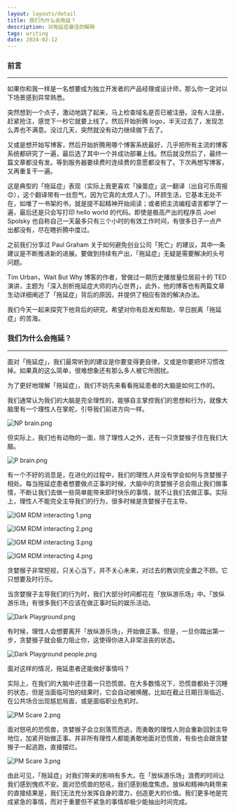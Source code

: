 ```yaml
---
layout: layouts/detail
title: 我们为什么会拖延？
description: 对拖延症最佳的解释
tags: writing
date: 2024-02-12
---
```

### 前言

---

如果你和我一样是一名想要成为独立开发者的产品经理或设计师，那么你一定对以下场景感到异常熟悉。

突然想到一个点子，激动地跳了起来，马上检查域名是否已被注册。没有人注册，赶紧抢注，感觉下一秒它就要上线了。然后开始折腾 logo，半天过去了，发现怎么弄也不满意。没过几天，突然就没有动力继续做下去了。

又或是想开始写博客，然后开始折腾用哪个博客系统最好，几乎把所有主流的博客系统都研究了一遍，最后选了其中一个并成功部署上线。然后就没然后了，最终一篇文章都没有发。等到服务器要续费时连续费的意愿都没有了。下次再想写博客，又再重复干一遍。

这是典型的「拖延症」表现（实际上我更喜欢「操蛋症」这一翻译（出自可乐周报 😊），这个翻译带有一丝怨气，因为它真的太烦人了）。环顾生活，它基本无处不在，如堆了一书架的书，就是提不起精神开始阅读；或者把主流编程语言都学了一遍，最后还是只会写打印 hello world 的代码。即使是极高产出的程序员 Joel Spolsky 也自称自己一天最多只有三个小时的有效工作时间，有很多日子一点产出都没有，尽在瞎折腾中度过。

之前我们分享过 Paul Graham 关于如何避免创业公司「死亡」的建议，其中一条建议是不断推进新的进展。要做到持续有产出，「拖延症」无疑是需要解决的头号问题。

Tim Urban，Wait But Why 博客的作者，曾做过一期历史播放量位居前十的 TED 演讲，主题为「深入剖析拖延症大师的内心世界」，此外，他的博客也有两篇文章生动详细阐述了「拖延症」背后的原因，并提供了相应有效的解决办法。

我们今天一起来探究下他背后的研究，希望对你有启发和帮助，早日脱离「拖延症」的苦海。

### 我们为什么会拖延？

---

面对「拖延症」，我们最常听到的建议是你要变得更自律，又或是你要把坏习惯改掉。如果真的这么简单，很难想象还有那么多人被它所困扰。

为了更好地理解「拖延症」，我们不妨先来看看拖延患者的大脑是如何工作的。

我们通常认为我们的大脑是完全理性的，能够自主掌控我们的思想和行为，就像大脑里有一个理性人在掌舵，引导我们前进方向一样。

![NP brain.png](/static/img/NP-brain.png)

但实际上，我们也有动物的一面，除了理性人之外，还有一只贪婪猴子住在我们大脑。

![P brain.png](/static/img/P-brain.png)

有一个不好的消息是，在进化的过程中，我们的理性人并没有学会如何与贪婪猴子相处。每当拖延症患者想要做点正事的时候，大脑中的贪婪猴子总会阻止我们做事情，不断让我们去做一些简单能带来即时快乐的事情，就不让我们去做正事。实际上，理性人不能完全主导我们的行为，很多时候是贪婪猴子在主导。

![IGM RDM interacting 1.png](/static/img/IGM-RDM-interacting-1.png)

![IGM RDM interacting 2.png](/static/img/IGM-RDM-interacting-2.png)

![IGM RDM interacting 3.png](/static/img/IGM-RDM-interacting-3.png)

![IGM RDM interacting 4.png](/static/img/IGM-RDM-interacting-4.png)

贪婪猴子非常短视，只关心当下，并不关心未来，对过去的教训完全置之不顾。它只想要及时行乐。

当贪婪猴子主导我们的行为时，我们大部分时间都花在「放纵游乐场」中。「放纵游乐场」有很多我们不应该在做正事时玩的娱乐活动。

![Dark Playground.png](/static/img/Dark-Playground.png)

有时候，理性人会想要离开「放纵游乐场」，开始做正事。但是，一旦你踏出第一步，贪婪猴子就会极力阻止你，这使得你进入非常沮丧的状态。

![Dark Playground people.png](/static/img/Dark-Playground-people.png)

面对这样的情况，拖延患者还能做好事情吗？

实际上，在我们的大脑中还住着一只恐慌兽。在大多数情况下，恐慌兽都处于沉睡的状态，但是当面临可怕的结果时，它会自动被唤醒。比如在截止日期日渐临近、在公共场合出现尴尬局面，或是面临职业危机时。

![PM Scare 2.png](/static/img/PM-Scare-2.png)

面对怒吼的恐慌兽，贪婪猴子会立刻落荒而逃，而勇敢的理性人则会重新回到主导地位，加紧开始做正事。并非所有理性人都能勇敢地面对恐慌兽，有些也会跟贪婪猴子一起逃跑，直接摆烂。

![PM Scare 3.png](/static/img/PM-Scare-3.png)

由此可见，「拖延症」对我们带来的影响有多大。在「放纵游乐场」浪费的时间让我们感到愧疚不安。面对恐慌兽的怒吼，我们感到极度焦虑。放纵和精神内耗带来的直接结果是，我们无法充分发挥自身的潜力，创造更大的价值。我们更多地是完成紧急的事情，而对于重要但不紧急的事情却极少能抽出时间完成。